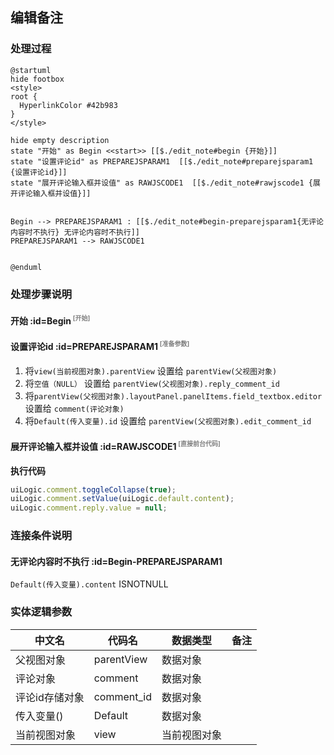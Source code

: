 ## 编辑备注 <!-- {docsify-ignore-all} -->

   

### 处理过程

```plantuml
@startuml
hide footbox
<style>
root {
  HyperlinkColor #42b983
}
</style>

hide empty description
state "开始" as Begin <<start>> [[$./edit_note#begin {开始}]]
state "设置评论id" as PREPAREJSPARAM1  [[$./edit_note#preparejsparam1 {设置评论id}]]
state "展开评论输入框并设值" as RAWJSCODE1  [[$./edit_note#rawjscode1 {展开评论输入框并设值}]]


Begin --> PREPAREJSPARAM1 : [[$./edit_note#begin-preparejsparam1{无评论内容时不执行} 无评论内容时不执行]]
PREPAREJSPARAM1 --> RAWJSCODE1


@enduml
```


### 处理步骤说明

#### 开始 :id=Begin<sup class="footnote-symbol"> <font color=gray size=1>[开始]</font></sup>




#### 设置评论id :id=PREPAREJSPARAM1<sup class="footnote-symbol"> <font color=gray size=1>[准备参数]</font></sup>



1. 将`view(当前视图对象).parentView` 设置给  `parentView(父视图对象)`
2. 将`空值（NULL）` 设置给  `parentView(父视图对象).reply_comment_id`
3. 将`parentView(父视图对象).layoutPanel.panelItems.field_textbox.editor` 设置给  `comment(评论对象)`
4. 将`Default(传入变量).id` 设置给  `parentView(父视图对象).edit_comment_id`

#### 展开评论输入框并设值 :id=RAWJSCODE1<sup class="footnote-symbol"> <font color=gray size=1>[直接前台代码]</font></sup>



<p class="panel-title"><b>执行代码</b></p>

```javascript
uiLogic.comment.toggleCollapse(true);
uiLogic.comment.setValue(uiLogic.default.content);
uiLogic.comment.reply.value = null;
```

### 连接条件说明
#### 无评论内容时不执行 :id=Begin-PREPAREJSPARAM1

```Default(传入变量).content``` ISNOTNULL


### 实体逻辑参数

|    中文名   |    代码名    |  数据类型      |备注 |
| --------| --------| --------  | --------   |
|父视图对象|parentView|数据对象||
|评论对象|comment|数据对象||
|评论id存储对象|comment_id|数据对象||
|传入变量(<i class="fa fa-check"/></i>)|Default|数据对象||
|当前视图对象|view|当前视图对象||
